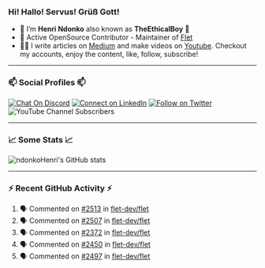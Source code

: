### Hi! Hallo! Servus! Grüß Gott!

- 🙂  I’m **Henri Ndonko** also known as **TheEthicalBoy** 👾
- 🚀  Active OpenSource Contributor - Maintainer of [Flet](https://github.com/flet-dev/flet) 
- 👨‍🏫  I write articles on [Medium](https://ndonkohenri.medium.com/) and make videos on [Youtube](https://youtube.com/@ndonkoHenri). Checkout my accounts, enjoy the content, like, follow, subscribe!

---

### 📫 Social Profiles 📫

[![Chat On Discord](https://img.shields.io/badge/--discord?label=Username=the_ethical_boy&logo=Discord&style=social)](https://github.com/ndonkoHenri) 
[![Connect on LinkedIn](https://img.shields.io/badge/--linkedin?label=LinkedIn&logo=LinkedIn&style=social)](https://www.linkedin.com/in/ndonkohenri) 
[![Follow on Twitter](https://img.shields.io/badge/--twitter?label=Twitter&logo=Twitter&style=social)](https://twitter.com/ndonkoHenri)
![YouTube Channel Subscribers](https://img.shields.io/youtube/channel/subscribers/UC2j9sVx0O7M8CebjMtyCuNQ?style=social&label=Youtube&link=https%3A%2F%2Fyoutube.com%2F%40ndonkoHenri)

---

### 📈 Some Stats 📈

<!-- <a href="https://github.com/ndonkoHenri">
<img src="https://github.com/ndonkoHenri/github-stats/blob/master/generated/overview.svg#gh-dark-mode-only" />
<img src="https://github.com/ndonkoHenri/github-stats/blob/master/generated/languages.svg#gh-dark-mode-only" />
<img src="https://github.com/ndonkoHenri/github-stats/blob/master/generated/overview.svg#gh-light-mode-only" />
<img src="https://github.com/ndonkoHenri/github-stats/blob/master/generated/languages.svg#gh-light-mode-only" />
</a> -->

<!-- ![ndonkoHenri's GitHub stats](https://github-readme-stats.vercel.app/api?username=ndonkoHenri&show_icons=true) -->

![ndonkoHenri's GitHub stats](https://github-readme-stats.vercel.app/api?username=ndonkoHenri&theme=tokyonight&show_icons=true&title_color=fff&text_color=fff)

<!-- [![Top Langs](https://github-readme-stats.vercel.app/api/top-langs/?username=ndonkoHenri)](https://github.com/ndonkoHenri/github-readme-stats) -->

---

### :zap: Recent GitHub Activity :zap:

<!--START_SECTION:activity-->
1. 🗣 Commented on [#2513](https://github.com/flet-dev/flet/issues/2513#issuecomment-2509807394) in [flet-dev/flet](https://github.com/flet-dev/flet)
2. 🗣 Commented on [#2507](https://github.com/flet-dev/flet/issues/2507#issuecomment-2509806942) in [flet-dev/flet](https://github.com/flet-dev/flet)
3. 🗣 Commented on [#2372](https://github.com/flet-dev/flet/issues/2372#issuecomment-2509806585) in [flet-dev/flet](https://github.com/flet-dev/flet)
4. 🗣 Commented on [#2450](https://github.com/flet-dev/flet/issues/2450#issuecomment-2509805763) in [flet-dev/flet](https://github.com/flet-dev/flet)
5. 🗣 Commented on [#2497](https://github.com/flet-dev/flet/issues/2497#issuecomment-2509805179) in [flet-dev/flet](https://github.com/flet-dev/flet)
<!--END_SECTION:activity-->
